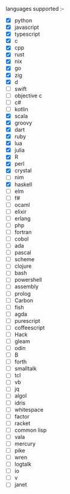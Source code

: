 languages supported :- 
- [x] python
- [x] javascript
- [x] typescript 
- [x] c
- [x] cpp
- [x] rust
- [x] nix
- [x] go
- [x] zig
- [x] d
- [ ] swift
- [ ] objective c
- [ ] c#
- [ ] kotlin
- [x] scala
- [x] groovy
- [x] dart
- [x] ruby 
- [x] lua
- [x] julia
- [x] R
- [x] perl
- [x] crystal
- [ ] nim
- [x] haskell
- [ ] elm
- [ ] f#
- [ ] ocaml
- [ ] elixir
- [ ] erlang
- [ ] php
- [ ] fortran
- [ ] cobol
- [ ] ada
- [ ] pascal
- [ ] scheme
- [ ] clojure
- [ ] bash
- [ ] powershell
- [ ] assembly
- [ ] prolog
- [ ] Carbon
- [ ] fish
- [ ] agda
- [ ] purescript
- [ ] coffeescript
- [ ] Hack
- [ ] gleam
- [ ] odin
- [ ] B
- [ ] forth
- [ ] smalltalk
- [ ] tcl
- [ ] vb
- [ ] jq
- [ ] algol
- [ ] idris
- [ ] whitespace
- [ ] factor
- [ ] racket
- [ ] common lisp
- [ ] vala
- [ ] mercury
- [ ] pike
- [ ] wren
- [ ] logtalk
- [ ] io
- [ ] v
- [ ] janet
